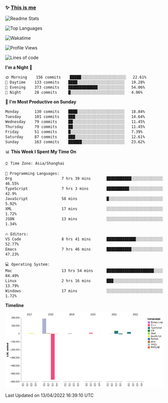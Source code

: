 <!--

**icyzeroice/icyzeroice** is a ✨ _special_ ✨ repository because its `README.md` (this file) appears on your GitHub profile.

Here are some ideas to get you started:

- 🔭 I’m currently working on ...
- 🌱 I’m currently learning ...
- 👯 I’m looking to collaborate on ...
- 🤔 I’m looking for help with ...
- 💬 Ask me about ...
- 📫 How to reach me: ...
- 😄 Pronouns: ...
- ⚡ Fun fact: ...

-->

### ✨ [This is me](https://shakugan.fandom.com/wiki/Serment)

![Readme Stats](https://github-readme-stats.vercel.app/api?username=icyzeroice)

![Top Languages](https://github-readme-stats.vercel.app/api/top-langs/?username=icyzeroice&exclude_repo=scutie2015-digimon&layout=compact&langs_count=5)

![Wakatime](https://github-readme-stats.vercel.app/api/wakatime?username=icyzeroice)

<!--START_SECTION:waka-->
![Profile Views](http://img.shields.io/badge/Profile%20Views-0-blue)

![Lines of code](https://img.shields.io/badge/From%20Hello%20World%20I%27ve%20Written--293%20Thousand%20lines%20of%20code-blue)

**I'm a Night 🦉** 

```text
🌞 Morning    156 commits    █████░░░░░░░░░░░░░░░░░░░░   22.61% 
🌆 Daytime    133 commits    ████░░░░░░░░░░░░░░░░░░░░░   19.28% 
🌃 Evening    373 commits    █████████████░░░░░░░░░░░░   54.06% 
🌙 Night      28 commits     █░░░░░░░░░░░░░░░░░░░░░░░░   4.06%

```
📅 **I'm Most Productive on Sunday** 

```text
Monday       130 commits    ████░░░░░░░░░░░░░░░░░░░░░   18.84% 
Tuesday      101 commits    ███░░░░░░░░░░░░░░░░░░░░░░   14.64% 
Wednesday    79 commits     ██░░░░░░░░░░░░░░░░░░░░░░░   11.45% 
Thursday     79 commits     ██░░░░░░░░░░░░░░░░░░░░░░░   11.45% 
Friday       51 commits     █░░░░░░░░░░░░░░░░░░░░░░░░   7.39% 
Saturday     87 commits     ███░░░░░░░░░░░░░░░░░░░░░░   12.61% 
Sunday       163 commits    ██████░░░░░░░░░░░░░░░░░░░   23.62%

```


📊 **This Week I Spent My Time On** 

```text
⌚︎ Time Zone: Asia/Shanghai

💬 Programming Languages: 
Org                      7 hrs 39 mins       ███████████░░░░░░░░░░░░░░   46.55% 
TypeScript               7 hrs 3 mins        ██████████░░░░░░░░░░░░░░░   42.9% 
JavaScript               58 mins             █░░░░░░░░░░░░░░░░░░░░░░░░   5.92% 
XML                      17 mins             ░░░░░░░░░░░░░░░░░░░░░░░░░   1.72% 
JSON                     13 mins             ░░░░░░░░░░░░░░░░░░░░░░░░░   1.34%

🔥 Editors: 
VS Code                  8 hrs 41 mins       █████████████░░░░░░░░░░░░   52.77% 
Emacs                    7 hrs 46 mins       ███████████░░░░░░░░░░░░░░   47.23%

💻 Operating System: 
Mac                      13 hrs 54 mins      █████████████████████░░░░   84.49% 
Linux                    2 hrs 16 mins       ███░░░░░░░░░░░░░░░░░░░░░░   13.79% 
Windows                  17 mins             ░░░░░░░░░░░░░░░░░░░░░░░░░   1.72%

```

**Timeline**

![Chart not found](https://raw.githubusercontent.com/icyzeroice/icyzeroice/main/charts/bar_graph.png) 


 Last Updated on 13/04/2022 16:39:10 UTC
<!--END_SECTION:waka-->

<!--

### Related
- https://github.com/abhisheknaiidu/awesome-github-profile-readme
- https://github.com/coderjojo/creative-profile-readme
- https://github.com/elangosundar/awesome-README-templates
- https://github.com/durgeshsamariya/awesome-github-profile-readme-templates
- https://github.com/anmol098/waka-readme-stats

-->
